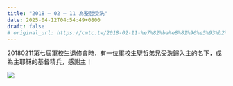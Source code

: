 ```yaml
---
title: "2018 – 02 – 11 為聖哲受洗"
date: 2025-04-12T04:54:49+0800
draft: false
# original_url: https://cmtc.tw/2018-02-11-%e7%82%ba%e8%81%96%e5%93%b2%e5%8f%97%e6%b4%97
---
```




20180211第七屆軍校生退修會時，有一位軍校生聖哲弟兄受洗歸入主的名下，成為主耶穌的基督精兵，感謝主！

![](/images/聖哲受洗.jpg)